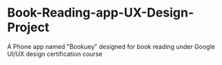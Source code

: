 # Book-Reading-app-UX-Design-Project
A Phone app named "Bookuey" designed for book reading under Google UI/UX design certification course 
